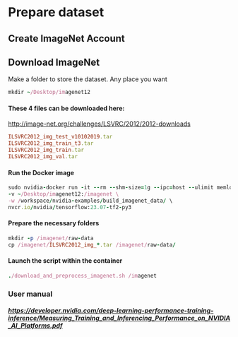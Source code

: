# Prepare dataset

## Create ImageNet Account

## Download ImageNet

Make a folder to store the dataset. Any place you want
```ruby 
mkdir ~/Desktop/imagenet12  
```
#### These 4 files can be downloaded here: 

http://image-net.org/challenges/LSVRC/2012/2012-downloads

```ruby
ILSVRC2012_img_test_v10102019.tar
ILSVRC2012_img_train_t3.tar
ILSVRC2012_img_train.tar
ILSVRC2012_img_val.tar
```

#### Run the Docker image
```ruby
sudo nvidia-docker run -it --rm --shm-size=1g --ipc=host --ulimit memlock=-1 --ulimit stack=67108864 \
-v ~/Desktop/imagenet12:/imagenet \
-w /workspace/nvidia-examples/build_imagenet_data/ \
nvcr.io/nvidia/tensorflow:23.07-tf2-py3
```

####  Prepare the necessary folders
```ruby
mkdir -p /imagenet/raw-data
cp /imagenet/ILSVRC2012_img_*.tar /imagenet/raw-data/
```

#### Launch the script within the container
```ruby
./download_and_preprocess_imagenet.sh /imagenet
```


### User manual
##### https://developer.nvidia.com/deep-learning-performance-training-inference/Measuring_Training_and_Inferencing_Performance_on_NVIDIA_AI_Platforms.pdf

